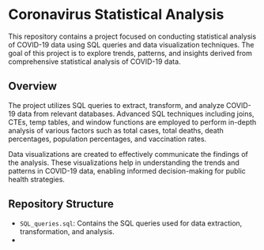 # Coronavirus Statistical Analysis

This repository contains a project focused on conducting statistical analysis of COVID-19 data using SQL queries and data visualization techniques. The goal of this project is to explore trends, patterns, and insights derived from comprehensive statistical analysis of COVID-19 data.

## Overview

The project utilizes SQL queries to extract, transform, and analyze COVID-19 data from relevant databases. Advanced SQL techniques including joins, CTEs, temp tables, and window functions are employed to perform in-depth analysis of various factors such as total cases, total deaths, death percentages, population percentages, and vaccination rates.

Data visualizations are created to effectively communicate the findings of the analysis. These visualizations help in understanding the trends and patterns in COVID-19 data, enabling informed decision-making for public health strategies.

## Repository Structure

- `SQL_queries.sql`: Contains the SQL queries used for data extraction, transformation, and analysis.
- 
